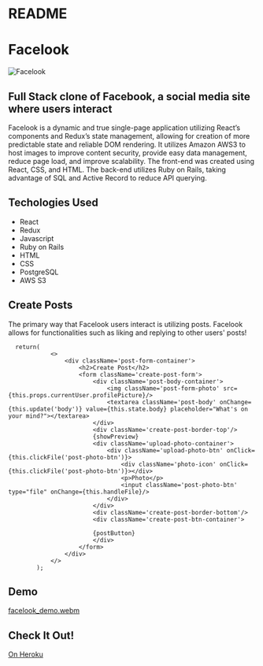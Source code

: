 # README

# Facelook

![Facelook](https://user-images.githubusercontent.com/96739868/235540247-b59ad605-cc5e-4218-af0f-18dd0e587a36.PNG)

## Full Stack clone of Facebook, a social media site where users interact
Facelook is a dynamic and true single-page application utilizing React’s components and Redux’s state management, allowing for creation of more predictable state and reliable DOM rendering. It utilizes Amazon AWS3 to host images to improve content security, provide easy data management, reduce page load, and improve scalability. The front-end was created using React, CSS, and HTML. The back-end utilizes Ruby on Rails, taking advantage of SQL and Active Record to reduce API querying.

## Techologies Used
+ React
+ Redux
+ Javascript
+ Ruby on Rails
+ HTML
+ CSS
+ PostgreSQL
+ AWS S3

## Create Posts

The primary way that Facelook users interact is utilizing posts. Facelook allows for functionalities such as liking and replying to other users' posts!
```
  return(
            <>
                <div className='post-form-container'>
                    <h2>Create Post</h2>
                    <form className='create-post-form'>
                        <div className='post-body-container'>
                            <img className='post-form-photo' src={this.props.currentUser.profilePicture}/>
                            <textarea className='post-body' onChange={this.update('body')} value={this.state.body} placeholder="What's on your mind?"></textarea>
                        </div>
                        <div className='create-post-border-top'/>
                        {showPreview}
                        <div className='upload-photo-container'>
                            <div className='upload-photo-btn' onClick={this.clickFile('post-photo-btn')}>
                                <div className='photo-icon' onClick={this.clickFile('post-photo-btn')}></div>
                                <p>Photo</p>
                                <input className='post-photo-btn' type="file" onChange={this.handleFile}/>
                            </div>
                        </div>
                        <div className='create-post-border-bottom'/>
                        <div className='create-post-btn-container'>

                        {postButton}
                        </div>
                    </form>
                </div>
            </>
        );
```

## Demo

[facelook_demo.webm](https://user-images.githubusercontent.com/96739868/235543481-7fa74eca-aaa0-45f2-9b37-43485409f69e.webm)

## Check It Out!
[On Heroku](https://facelook-ayueh.herokuapp.com/#/)



